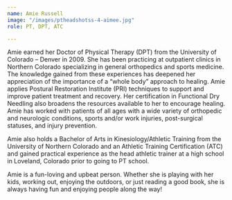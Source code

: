 ```yaml
---
name: Amie Russell
image: "/images/ptheadshotss-4-aimee.jpg"
role: PT, DPT, ATC

---
```

Amie earned her Doctor of Physical Therapy (DPT) from the University of Colorado – Denver in 2009. She has been practicing at outpatient clinics in Northern Colorado specializing in general orthopedics and sports medicine. The knowledge gained from these experiences has deepened her appreciation of the importance of a “whole body” approach to healing. Amie applies Postural Restoration Institute (PRI) techniques to support and improve patient treatment and recovery. Her certification in Functional Dry Needling also broadens the resources available to her to encourage healing. Amie has worked with patients of all ages with a wide variety of orthopedic and neurologic conditions, sports and/or work injuries, post-surgical statuses, and injury prevention.

Amie also holds a Bachelor of Arts in Kinesiology/Athletic Training from the University of Northern Colorado and an Athletic Training Certification (ATC) and gained practical experience as the head athletic trainer at a high school in Loveland, Colorado prior to going to PT school.

Amie is a fun-loving and upbeat person. Whether she is playing with her kids, working out, enjoying the outdoors, or just reading a good book, she is always having fun and enjoying people along the way!